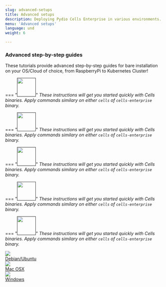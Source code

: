 ```yaml
---
slug: advanced-setups
title: Advanced setups
description: Deploying Pydio Cells Enterprise in various environments.
menu: 'Advanced setups'
language: und
weight: 6

---
```

### Advanced step-by-step guides

These tutorials provide advanced step-by-step guides for bare installation on your OS/Cloud of choice, from RaspberryPi to Kubernetes Cluster!

=== "[<img src="../../../images/logos-os/logo-raspberrypi.png" width="60" >]()"
    _These instructions will get you started quickly with Cells binaries. Apply commands similary on either `cells` of `cells-enterprise` binary._

=== "[<img src="../../../images/logos-os/logo-rhel.png" width="60" >]()"
    _These instructions will get you started quickly with Cells binaries. Apply commands similary on either `cells` of `cells-enterprise` binary._

=== "[<img src="../../../images/logos-os/debian.png" width="60" >]()"
    _These instructions will get you started quickly with Cells binaries. Apply commands similary on either `cells` of `cells-enterprise` binary._

=== "[<img src="../../../images/logos-os/macos.png" width="60" >]()"
    _These instructions will get you started quickly with Cells binaries. Apply commands similary on either `cells` of `cells-enterprise` binary._

=== "[<img src="../../../images/logos-os/windows.png" width="60" >]()"
    _These instructions will get you started quickly with Cells binaries. Apply commands similary on either `cells` of `cells-enterprise` binary._



<a class="logo" href="/en/docs/kb/deployment/install-cells-debianubuntu">
    <div class="logo-img"><img src="../../../images/logos-os/debian.png?raw=true"/></div>
    <div class="logo-title">Debian/Ubuntu</div>
</a>
<a class="logo" href="/en/docs/kb/deployment/install-cells-macosx">
    <div class="logo-img"><img src="../../../images/logos-os/macos.png?raw=true"/></div>
    <div class="logo-title">Mac OSX</div>
</a>
<a class="logo" href="/en/docs/kb/deployment/install-cells-windows">
    <div class="logo-img"><img src="../../../images/logos-os/windows.png?raw=true"/></div>
    <div class="logo-title">Windows</div>
</a>
</div>